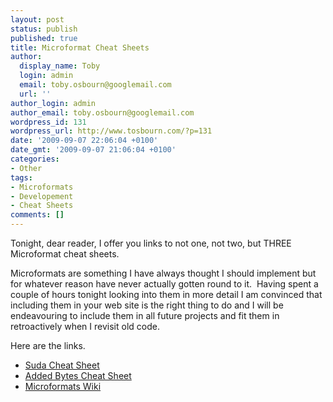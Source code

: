 ```yaml
---
layout: post
status: publish
published: true
title: Microformat Cheat Sheets
author:
  display_name: Toby
  login: admin
  email: toby.osbourn@googlemail.com
  url: ''
author_login: admin
author_email: toby.osbourn@googlemail.com
wordpress_id: 131
wordpress_url: http://www.tosbourn.com/?p=131
date: '2009-09-07 22:06:04 +0100'
date_gmt: '2009-09-07 21:06:04 +0100'
categories:
- Other
tags:
- Microformats
- Developement
- Cheat Sheets
comments: []
---
```

<p>Tonight, dear reader, I offer you links to not one, not two, but THREE Microformat cheat sheets.</p>
<p>Microformats are something I have always thought I should implement but for whatever reason have never actually gotten round to it.  Having spent a couple of hours tonight looking into them in more detail I am convinced that including them in your web site is the right thing to do and I will be endeavouring to include them in all future projects and fit them in retroactively when I revisit old code.</p>
<p>Here are the links.</p>
<ul>
<li><a href="http://suda.co.uk/projects/microformats/cheatsheet/">Suda Cheat Sheet</a></li>
<li><a href="http://www.addedbytes.com/cheat-sheets/microformats-cheat-sheet/">Added Bytes Cheat Sheet</a></li>
<li><a href="http://microformats.org/wiki/cheat-sheet">Microformats Wiki</a></li>
</ul>
